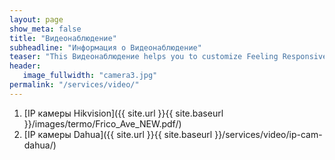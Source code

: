 ```yaml
---
layout: page
show_meta: false
title: "Видеонаблюдение"
subheadline: "Информация о Видеонаблюдение"
teaser: "This Видеонаблюдение helps you to customize Feeling Responsive to your needs."
header:
   image_fullwidth: "camera3.jpg"
permalink: "/services/video/"
---
```

1. [IP камеры Hikvision]({{ site.url }}{{ site.baseurl }}/images/termo/Frico_Ave_NEW.pdf/)
1. [IP камеры Dahua]({{ site.url }}{{ site.baseurl }}/services/video/ip-cam-dahua/)
